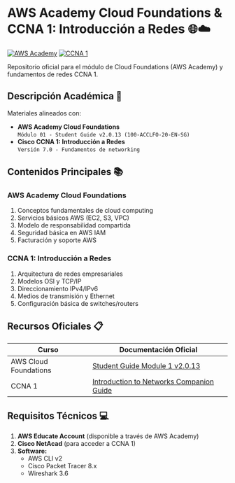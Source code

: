 # AWS Academy Cloud Foundations & CCNA 1: Introducción a Redes 🌐☁️

[![AWS Academy](https://img.shields.io/badge/AWS_Academy-Cloud_Foundations-FF9900)](https://aws.amazon.com/training/awsacademy/)
[![CCNA 1](https://img.shields.io/badge/Cisco_Networking-CCNA_1_Intro_Redes-005073)](https://www.netacad.com)

Repositorio oficial para el módulo de Cloud Foundations (AWS Academy) y fundamentos de redes CCNA 1.

## Descripción Académica 📘
Materiales alineados con:
- **AWS Academy Cloud Foundations**  
  `Módulo 01 - Student Guide v2.0.13 (100-ACCLFO-20-EN-SG)`
- **Cisco CCNA 1: Introducción a Redes**  
  `Versión 7.0 - Fundamentos de networking`

## Contenidos Principales 📚
### AWS Academy Cloud Foundations
1. Conceptos fundamentales de cloud computing
2. Servicios básicos AWS (EC2, S3, VPC)
3. Modelo de responsabilidad compartida
4. Seguridad básica en AWS IAM
5. Facturación y soporte AWS

### CCNA 1: Introducción a Redes
1. Arquitectura de redes empresariales
2. Modelos OSI y TCP/IP
3. Direccionamiento IPv4/IPv6
4. Medios de transmisión y Ethernet
5. Configuración básica de switches/routers


## Recursos Oficiales 📋
| Curso | Documentación Oficial |
|-------|-----------------------|
| AWS Cloud Foundations | [Student Guide Module 1 v2.0.13](https://awsacademy.force.com) |
| CCNA 1 | [Introduction to Networks Companion Guide](https://www.ciscopress.com) |

## Requisitos Técnicos 💻
1. **AWS Educate Account** (disponible a través de AWS Academy)
2. **Cisco NetAcad** (para acceder a CCNA 1)
3. **Software:**
   - AWS CLI v2
   - Cisco Packet Tracer 8.x
   - Wireshark 3.6


